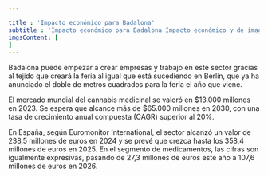 ```yaml
---

title : 'Impacto económico para Badalona'
subtitle : 'Impacto económico para Badalona Impacto económico y de imagen para Badalona:'
imgsContent: [
]
---
```

Badalona puede empezar a crear empresas y trabajo en este sector gracias al tejido que creará la feria al igual que está sucediendo en Berlín, que ya ha anunciado el doble de metros cuadrados para la feria el año que viene.


El mercado mundial del cannabis medicinal se valoró en $13.000 millones en 2023. Se espera que alcance más de $65.000 millones en 2030, con una tasa de crecimiento anual compuesta (CAGR) superior al 20%.


En España, según Euromonitor International, el sector alcanzó un valor de 238,5 millones de euros en 2024 y se prevé que crezca hasta los 358,4 millones de euros en 2025. En el segmento de medicamentos, las cifras son igualmente expresivas, pasando de 27,3 millones de euros este año a 107,6 millones de euros en 2026.
